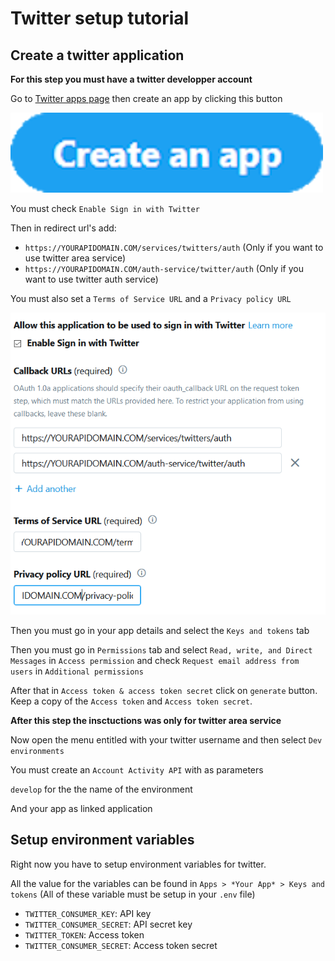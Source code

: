 # Twitter setup tutorial

## Create a twitter application

**For this step you must have a twitter developper account**

Go to [Twitter apps page](https://developer.twitter.com/en/apps) then create an app by clicking this button

![Twitter create button](../res/Twitter_add_app_button.png)

You must check `Enable Sign in with Twitter`

Then in redirect url's add:
* `https://YOURAPIDOMAIN.COM/services/twitters/auth` (Only if you want to use twitter area service)
* `https://YOURAPIDOMAIN.COM/auth-service/twitter/auth` (Only if you want to use twitter auth service)

You must also set a `Terms of Service URL` and a `Privacy policy URL`

![Twitter urls](../res/twitter-urls.png)

Then you must go in your app details and select the `Keys and tokens` tab

Then you must go in `Permissions` tab and select `Read, write, and Direct Messages` in `Access permission` and check `Request email address from users` in `Additional permissions`

After that in `Access token & access token secret` click on `generate` button.
Keep a copy of the `Access token` and `Access token secret`.


**After this step the insctuctions was only for twitter area service**

Now open the menu entitled with your twitter username and then select `Dev environments`


You must create an `Account Activity API` with as parameters

`develop` for the the name of the environment

And your app as linked application

## Setup environment variables

Right now you have to setup environment variables for twitter.

All the value for the variables can be found in `Apps > *Your App* > Keys and tokens` (All of these variable must be setup in your `.env` file)

* `TWITTER_CONSUMER_KEY`: API key
* `TWITTER_CONSUMER_SECRET`: API secret key
* `TWITTER_TOKEN`: Access token
* `TWITTER_CONSUMER_SECRET`: Access token secret

